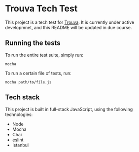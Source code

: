 # Trouva Tech Test

This project is a tech test for [Trouva](https://www.trouva.com/). It is currently under active developmnet, and this README will be updated in due course.

## Running the tests

To run the entire test suite, simply run:

`mocha`

To run a certain file of tests, run:

`mocha path/to/file.js`


## Tech stack

This project is built in full-stack JavaScript, using the following technologies:
 - Node
 - Mocha
 - Chai
 - eslint
 - Istanbul
